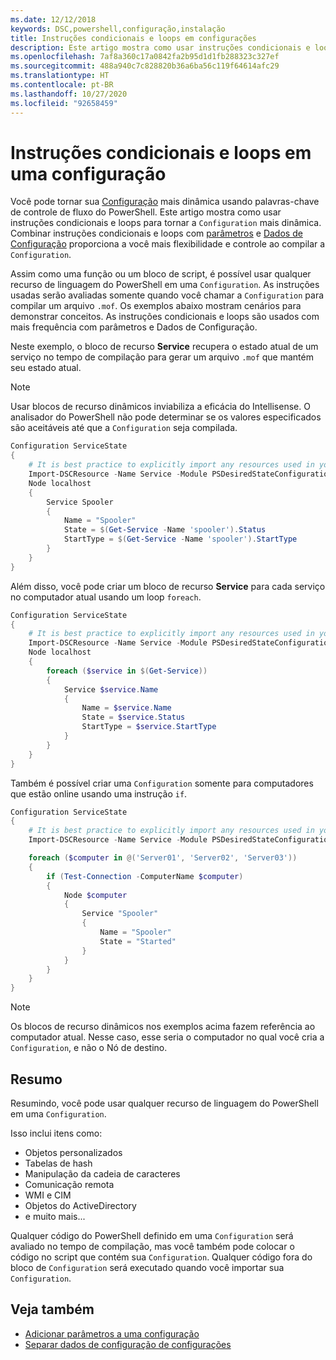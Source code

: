 ```yaml
---
ms.date: 12/12/2018
keywords: DSC,powershell,configuração,instalação
title: Instruções condicionais e loops em configurações
description: Este artigo mostra como usar instruções condicionais e loops para tornar a Configuração mais dinâmica. Combinar instruções condicionais e loops com parâmetros e Dados de Configuração proporciona a você mais flexibilidade e controle ao compilar a Configuração.
ms.openlocfilehash: 7af8a360c17a0842fa2b95d1d1fb288323c327ef
ms.sourcegitcommit: 488a940c7c828820b36a6ba56c119f64614afc29
ms.translationtype: HT
ms.contentlocale: pt-BR
ms.lasthandoff: 10/27/2020
ms.locfileid: "92658459"
---
```

# <a name="conditional-statements-and-loops-in-a-configuration"></a>Instruções condicionais e loops em uma configuração

Você pode tornar sua [Configuração](configurations.md) mais dinâmica usando palavras-chave de controle de fluxo do PowerShell. Este artigo mostra como usar instruções condicionais e loops para tornar a `Configuration` mais dinâmica. Combinar instruções condicionais e loops com [parâmetros](add-parameters-to-a-configuration.md) e [Dados de Configuração](configData.md) proporciona a você mais flexibilidade e controle ao compilar a `Configuration`.

Assim como uma função ou um bloco de script, é possível usar qualquer recurso de linguagem do PowerShell em uma `Configuration`. As instruções usadas serão avaliadas somente quando você chamar a `Configuration` para compilar um arquivo `.mof`. Os exemplos abaixo mostram cenários para demonstrar conceitos. As instruções condicionais e loops são usados com mais frequência com parâmetros e Dados de Configuração.

Neste exemplo, o bloco de recurso **Service** recupera o estado atual de um serviço no tempo de compilação para gerar um arquivo `.mof` que mantém seu estado atual.

> [!NOTE]
> Usar blocos de recurso dinâmicos inviabiliza a eficácia do Intellisense. O analisador do PowerShell não pode determinar se os valores especificados são aceitáveis até que a `Configuration` seja compilada.

```powershell
Configuration ServiceState
{
    # It is best practice to explicitly import any resources used in your Configurations.
    Import-DSCResource -Name Service -Module PSDesiredStateConfiguration
    Node localhost
    {
        Service Spooler
        {
            Name = "Spooler"
            State = $(Get-Service -Name 'spooler').Status
            StartType = $(Get-Service -Name 'spooler').StartType
        }
    }
}
```

Além disso, você pode criar um bloco de recurso **Service** para cada serviço no computador atual usando um loop `foreach`.

```powershell
Configuration ServiceState
{
    # It is best practice to explicitly import any resources used in your Configurations.
    Import-DSCResource -Name Service -Module PSDesiredStateConfiguration
    Node localhost
    {
        foreach ($service in $(Get-Service))
        {
            Service $service.Name
            {
                Name = $service.Name
                State = $service.Status
                StartType = $service.StartType
            }
        }
    }
}
```

Também é possível criar uma `Configuration` somente para computadores que estão online usando uma instrução `if`.

```powershell
Configuration ServiceState
{
    # It is best practice to explicitly import any resources used in your Configurations.
    Import-DSCResource -Name Service -Module PSDesiredStateConfiguration

    foreach ($computer in @('Server01', 'Server02', 'Server03'))
    {
        if (Test-Connection -ComputerName $computer)
        {
            Node $computer
            {
                Service "Spooler"
                {
                    Name = "Spooler"
                    State = "Started"
                }
            }
        }
    }
}
```

> [!NOTE]
> Os blocos de recurso dinâmicos nos exemplos acima fazem referência ao computador atual. Nesse caso, esse seria o computador no qual você cria a `Configuration`, e não o Nó de destino.

<!---
Mention Get-DSCConfigurationFromSystem
-->

## <a name="summary"></a>Resumo

Resumindo, você pode usar qualquer recurso de linguagem do PowerShell em uma `Configuration`.

Isso inclui itens como:

- Objetos personalizados
- Tabelas de hash
- Manipulação da cadeia de caracteres
- Comunicação remota
- WMI e CIM
- Objetos do ActiveDirectory
- e muito mais...

Qualquer código do PowerShell definido em uma `Configuration` será avaliado no tempo de compilação, mas você também pode colocar o código no script que contém sua `Configuration`. Qualquer código fora do bloco de `Configuration` será executado quando você importar sua `Configuration`.

## <a name="see-also"></a>Veja também

- [Adicionar parâmetros a uma configuração](add-parameters-to-a-configuration.md)
- [Separar dados de configuração de configurações](configData.md)
